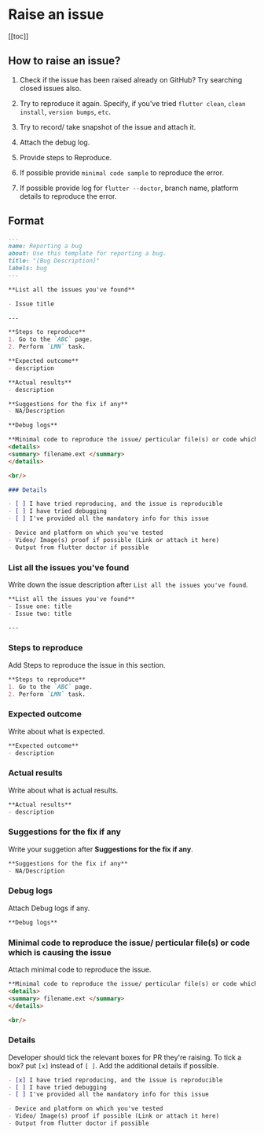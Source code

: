 # Raise an issue

[[toc]]

## How to raise an issue?

1. Check if the issue has been raised already on GitHub? Try searching closed issues also.

2. Try to reproduce it again. Specify, if you've tried `flutter clean`, `clean install`, `version bumps`, `etc`.

3. Try to record/ take snapshot of the issue and attach it.

4. Attach the debug log.

5. Provide steps to Reproduce.

6. If possible provide `minimal code sample` to reproduce the error.

7. If possible provide log for `flutter --doctor`, branch name, platform details to reproduce the error.


## Format
```markdown
---
name: Reporting a bug
about: Use this template for reporting a bug.
title: "[Bug Description]"
labels: bug
---

**List all the issues you've found**

- Issue title

---

**Steps to reproduce**
1. Go to the `ABC` page.
2. Perform `LMN` task.

**Expected outcome**
- description

**Actual results**
- description

**Suggestions for the fix if any**
- NA/Description

**Debug logs**

**Minimal code to reproduce the issue/ perticular file(s) or code which is causing the issue**
<details>
<summary> filename.ext </summary>
</details>

<br/>

### Details

- [ ] I have tried reproducing, and the issue is reproducible
- [ ] I have tried debugging
- [ ] I've provided all the mandatory info for this issue

- Device and platform on which you've tested
- Video/ Image(s) proof if possible (Link or attach it here)
- Output from flutter doctor if possible

```

### List all the issues you've found
Write down the issue description after `List all the issues you've found`.

```markdown
**List all the issues you've found**
- Issue one: title
- Issue two: title

---
```

### Steps to reproduce

Add Steps to reproduce the issue in this section.

```markdown
**Steps to reproduce**
1. Go to the `ABC` page.
2. Perform `LMN` task.
```

### Expected outcome

Write about what is expected.

```markdown
**Expected outcome**
- description
```

### Actual results

Write about what is actual results.

```markdown
**Actual results**
- description
```

### Suggestions for the fix if any
Write your suggetion after **Suggestions for the fix if any**.

```markdown
**Suggestions for the fix if any**
- NA/Description
```

### Debug logs

Attach Debug logs if any.

```markdown
**Debug logs**
```

### Minimal code to reproduce the issue/ perticular file(s) or code which is causing the issue

Attach minimal code to reproduce the issue.

```markdown
**Minimal code to reproduce the issue/ perticular file(s) or code which is causing the issue**
<details>
<summary> filename.ext </summary>
</details>

<br/>
```

### Details
Developer should tick the relevant boxes for PR they're raising. To tick a box? put `[x]` instead of `[ ]`. Add the additional details if possible.

```markdown
- [x] I have tried reproducing, and the issue is reproducible
- [ ] I have tried debugging
- [ ] I've provided all the mandatory info for this issue

- Device and platform on which you've tested
- Video/ Image(s) proof if possible (Link or attach it here)
- Output from flutter doctor if possible
```